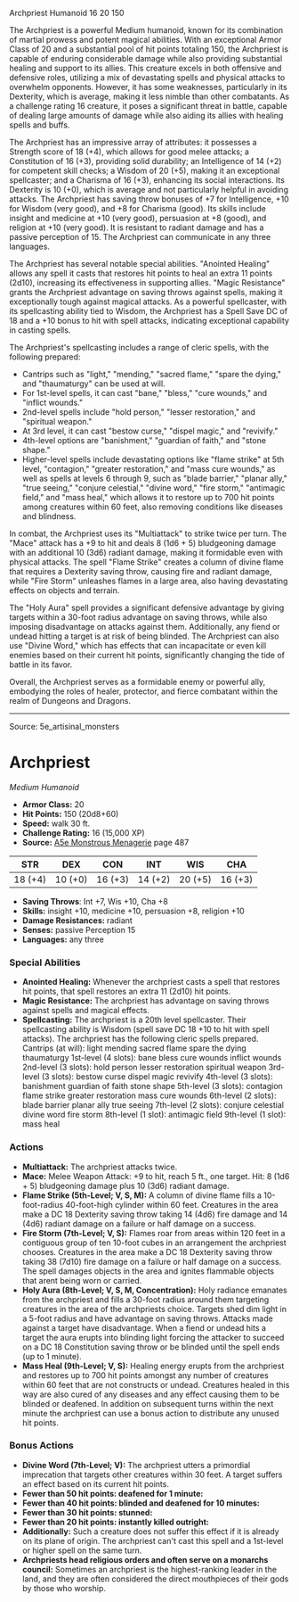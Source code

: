<MonsterName/>Archpriest</MonsterName>
<CreatureType/>Humanoid</CreatureType>
<CR/>16</CR>
<AC/>20</AC>
<HP/>150</HP>
<summary>The Archpriest is a powerful Medium humanoid, known for its combination of martial prowess and potent magical abilities. With an exceptional Armor Class of 20 and a substantial pool of hit points totaling 150, the Archpriest is capable of enduring considerable damage while also providing substantial healing and support to its allies. This creature excels in both offensive and defensive roles, utilizing a mix of devastating spells and physical attacks to overwhelm opponents. However, it has some weaknesses, particularly in its Dexterity, which is average, making it less nimble than other combatants. As a challenge rating 16 creature, it poses a significant threat in battle, capable of dealing large amounts of damage while also aiding its allies with healing spells and buffs.</summary>

<detail>

The Archpriest has an impressive array of attributes: it possesses a Strength score of 18 (+4), which allows for good melee attacks; a Constitution of 16 (+3), providing solid durability; an Intelligence of 14 (+2) for competent skill checks; a Wisdom of 20 (+5), making it an exceptional spellcaster; and a Charisma of 16 (+3), enhancing its social interactions. Its Dexterity is 10 (+0), which is average and not particularly helpful in avoiding attacks. The Archpriest has saving throw bonuses of +7 for Intelligence, +10 for Wisdom (very good), and +8 for Charisma (good). Its skills include insight and medicine at +10 (very good), persuasion at +8 (good), and religion at +10 (very good). It is resistant to radiant damage and has a passive perception of 15. The Archpriest can communicate in any three languages.

The Archpriest has several notable special abilities. "Anointed Healing" allows any spell it casts that restores hit points to heal an extra 11 points (2d10), increasing its effectiveness in supporting allies. "Magic Resistance" grants the Archpriest advantage on saving throws against spells, making it exceptionally tough against magical attacks. As a powerful spellcaster, with its spellcasting ability tied to Wisdom, the Archpriest has a Spell Save DC of 18 and a +10 bonus to hit with spell attacks, indicating exceptional capability in casting spells.

The Archpriest's spellcasting includes a range of cleric spells, with the following prepared: 
- Cantrips such as "light," "mending," "sacred flame," "spare the dying," and "thaumaturgy" can be used at will.
- For 1st-level spells, it can cast "bane," "bless," "cure wounds," and "inflict wounds."
- 2nd-level spells include "hold person," "lesser restoration," and "spiritual weapon."
- At 3rd level, it can cast "bestow curse," "dispel magic," and "revivify."
- 4th-level options are "banishment," "guardian of faith," and "stone shape."
- Higher-level spells include devastating options like "flame strike" at 5th level, "contagion," "greater restoration," and "mass cure wounds," as well as spells at levels 6 through 9, such as "blade barrier," "planar ally," "true seeing," "conjure celestial," "divine word," "fire storm," "antimagic field," and "mass heal," which allows it to restore up to 700 hit points among creatures within 60 feet, also removing conditions like diseases and blindness.

In combat, the Archpriest uses its "Multiattack" to strike twice per turn. The "Mace" attack has a +9 to hit and deals 8 (1d6 + 5) bludgeoning damage with an additional 10 (3d6) radiant damage, making it formidable even with physical attacks. The spell "Flame Strike" creates a column of divine flame that requires a Dexterity saving throw, causing fire and radiant damage, while "Fire Storm" unleashes flames in a large area, also having devastating effects on objects and terrain. 

The "Holy Aura" spell provides a significant defensive advantage by giving targets within a 30-foot radius advantage on saving throws, while also imposing disadvantage on attacks against them. Additionally, any fiend or undead hitting a target is at risk of being blinded. The Archpriest can also use "Divine Word," which has effects that can incapacitate or even kill enemies based on their current hit points, significantly changing the tide of battle in its favor. 

Overall, the Archpriest serves as a formidable enemy or powerful ally, embodying the roles of healer, protector, and fierce combatant within the realm of Dungeons and Dragons.</detail>



---

Source: 5e_artisinal_monsters

# Archpriest

*Medium* *Humanoid*

- **Armor Class:** 20
- **Hit Points:** 150 (20d8+60)
- **Speed:** walk 30 ft.
- **Challenge Rating:** 16 (15,000 XP)
- **Source:** [A5e Monstrous Menagerie](https://enpublishingrpg.com/products/level-up-monstrous-menagerie-a5e) page 487

| STR | DEX | CON | INT | WIS | CHA |
| --- | --- | --- | --- | --- | --- |
| 18 (+4) | 10 (+0) | 16 (+3) | 14 (+2) | 20 (+5) | 16 (+3) |

- **Saving Throws**: Int +7, Wis +10, Cha +8
- **Skills:** insight +10, medicine +10, persuasion +8, religion +10
- **Damage Resistances:** radiant
- **Senses:** passive Perception 15
- **Languages:** any three

### Special Abilities

- **Anointed Healing:** Whenever the archpriest casts a spell that restores hit points, that spell restores an extra 11 (2d10) hit points.
- **Magic Resistance:** The archpriest has advantage on saving throws against spells and magical effects.
- **Spellcasting:** The archpriest is a 20th level spellcaster. Their spellcasting ability is Wisdom (spell save DC 18
 +10 to hit with spell attacks). The archpriest has the following cleric spells prepared.
 Cantrips (at will): light
 mending
 sacred flame
 spare the dying
 thaumaturgy
 1st-level (4 slots): bane
 bless
 cure wounds
 inflict wounds
 2nd-level (3 slots): hold person
 lesser restoration
 spiritual weapon
 3rd-level (3 slots): bestow curse
 dispel magic
 revivify
 4th-level (3 slots): banishment
 guardian of faith
 stone shape
 5th-level (3 slots): contagion
 flame strike
 greater restoration
 mass cure wounds
 6th-level (2 slots): blade barrier
 planar ally
 true seeing
 7th-level (2 slots): conjure celestial
 divine word
 fire storm
 8th-level (1 slot): antimagic field
 9th-level (1 slot): mass heal

### Actions

- **Multiattack:** The archpriest attacks twice.
- **Mace:** Melee Weapon Attack: +9 to hit, reach 5 ft., one target. Hit: 8 (1d6 + 5) bludgeoning damage plus 10 (3d6) radiant damage.
- **Flame Strike (5th-Level; V, S, M):** A column of divine flame fills a 10-foot-radius  40-foot-high cylinder within 60 feet. Creatures in the area make a DC 18 Dexterity saving throw  taking 14 (4d6) fire damage and 14 (4d6) radiant damage on a failure or half damage on a success.
- **Fire Storm (7th-Level; V, S):** Flames roar from areas within 120 feet in a contiguous group of ten 10-foot cubes in an arrangement the archpriest chooses. Creatures in the area make a DC 18 Dexterity saving throw  taking 38 (7d10) fire damage on a failure or half damage on a success. The spell damages objects in the area and ignites flammable objects that arent being worn or carried.
- **Holy Aura (8th-Level; V, S, M, Concentration):** Holy radiance emanates from the archpriest and fills a 30-foot radius around them  targeting creatures in the area of the archpriests choice. Targets shed dim light in a 5-foot radius and have advantage on saving throws. Attacks made against a target have disadvantage. When a fiend or undead hits a target  the aura erupts into blinding light  forcing the attacker to succeed on a DC 18 Constitution saving throw or be blinded until the spell ends (up to 1 minute).
- **Mass Heal (9th-Level; V, S):** Healing energy erupts from the archpriest and restores up to 700 hit points amongst any number of creatures within 60 feet that are not constructs or undead. Creatures healed in this way are also cured of any diseases  and any effect causing them to be blinded or deafened. In addition  on subsequent turns within the next minute the archpriest can use a bonus action to distribute any unused hit points.

### Bonus Actions

- **Divine Word (7th-Level; V):** The archpriest utters a primordial imprecation that targets other creatures within 30 feet. A target suffers an effect based on its current hit points.
- **Fewer than 50 hit points: deafened for 1 minute:** 
- **Fewer than 40 hit points: blinded and deafened for 10 minutes:** 
- **Fewer than 30 hit points: stunned:** 
- **Fewer than 20 hit points: instantly killed outright:** 
- **Additionally:** Such a creature does not suffer this effect if it is already on its plane of origin. The archpriest can't cast this spell and a 1st-level or higher spell on the same turn.
- **Archpriests head religious orders and often serve on a monarchs council:** Sometimes an archpriest is the highest-ranking leader in the land, and they are often considered the direct mouthpieces of their gods by those who worship.




